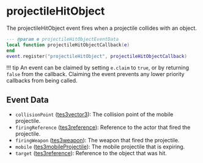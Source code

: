 # projectileHitObject

The projectileHitObject event fires when a projectile collides with an object.

```lua
--- @param e projectileHitObjectEventData
local function projectileHitObjectCallback(e)
end
event.register("projectileHitObject", projectileHitObjectCallback)
```

!!! tip
	An event can be claimed by setting `e.claim` to `true`, or by returning `false` from the callback. Claiming the event prevents any lower priority callbacks from being called.

## Event Data

* `collisionPoint` ([tes3vector3](../../types/tes3vector3)): The collision point of the mobile projectile.
* `firingReference` ([tes3reference](../../types/tes3reference)): Reference to the actor that fired the projectile.
* `firingWeapon` ([tes3weapon](../../types/tes3weapon)): The weapon that fired the projectile.
* `mobile` ([tes3mobileProjectile](../../types/tes3mobileProjectile)): The mobile projectile that is expiring.
* `target` ([tes3reference](../../types/tes3reference)): Reference to the object that was hit.

